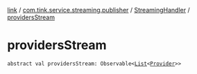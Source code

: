 [link](../../index.md) / [com.tink.service.streaming.publisher](../index.md) / [StreamingHandler](index.md) / [providersStream](./providers-stream.md)

# providersStream

`abstract val providersStream: Observable<`[`List`](https://kotlinlang.org/api/latest/jvm/stdlib/kotlin.collections/-list/index.html)`<`[`Provider`](../../com.tink.model.provider/-provider/index.md)`>>`